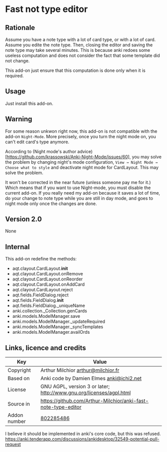 # Fast not type editor
## Rationale
Assume you have a note type with a lot of card type, or with a lot of
card. Assume you edite the note type. Then, closing the editor and
saving the note type may take several minutes. This is because anki
redoes some useless computation and does not consider the fact that
some template did not change.

This add-on just ensure that this computation is done only when it is
required.

## Usage
Just install this add-on.
## Warning
For some reason unkwon right now, this add-on is not compatible with
the add-on ```Night-Mode```. More precisely, once you turn the night
mode on, you can't edit card's type anymore.

According to (Night mode's author
advice)[https://github.com/krassowski/Anki-Night-Mode/issues/60], you
may solve the problem by changing night's mode configuration,
```View → Night Mode → Choose what to style```
and deactivate night mode for CardLayout. This may solve the problem.

It won't be corrected in the near future (unless someone pay me for
it.) Which means that if you want to use Night-mode, you must disable
the current add-on. If you really need my add-on because it saves a
lot of time, do your change to note type while you are still in day
mode, and goes to night mode only once the changes are done.

## Version 2.0
None
## Internal
This add-on redefine the methods:
* aqt.clayout.CardLayout.__init__
* aqt.clayout.CardLayout.onRemove
* aqt.clayout.CardLayout.onReorder
* aqt.clayout.CardLayout.onAddCard
* aqt.clayout.CardLayout.reject
* aqt.fields.FieldDialog.reject
* aqt.fields.FieldDialog.__init__
* aqt.fields.FieldDialog._uniqueName
* anki.collection._Collection.genCards
* anki.models.ModelManager.save
* anki.models.ModelManager._updateRequired
* anki.models.ModelManager._syncTemplates
* anki.models.ModelManager.availOrds

## Links, licence and credits

Key         |Value
------------|-------------------------------------------------------------------
Copyright   | Arthur Milchior <arthur@milchior.fr>
Based on    | Anki code by Damien Elmes <anki@ichi2.net>
License     | GNU AGPL, version 3 or later; http://www.gnu.org/licenses/agpl.html
Source in   | https://github.com/Arthur-Milchior/anki-fast-note-type-editor
Addon number| [802285486](https://ankiweb.net/shared/info/802285486)

I believe it should be implemented in anki's core code, but this was
refused. https://anki.tenderapp.com/discussions/ankidesktop/32549-potential-pull-request
